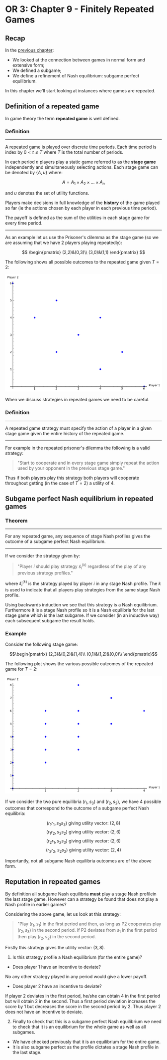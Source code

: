 # OR 3: Chapter 9 - Finitely Repeated Games

## Recap

In the [previous chapter](Chapter_08-Subgame_Perfection.html):

- We looked at the connection between games in normal form and extensive form;
- We defined a subgame;
- We define a refinement of Nash equilibrium: subgame perfect equilibrium.

In this chapter we'll start looking at instances where games are repeated.

## Definition of a repeated game

In game theory the term **repeated game** is well defined.

### Definition ###

---

A repeated game is played over discrete time periods. Each time period is index by $0<t\leq T$ where $T$ is the total number of periods.

In each period $n$ players play a static game referred to as the **stage game** independently and simultaneously selecting actions. Each stage game can be denoted by $\{A,u\}$ where:

$$A=A_1 \times A_2 \times \dots \times A_n$$

and $u$ denotes the set of utility functions.

Players make decisions in full knowledge of the **history** of the game played so far (ie the actions chosen by each player in each previous time period).

The payoff is defined as the sum of the utilities in each stage game for every time period.

---

As an example let us use the Prisoner's dilemma as the stage game (so we are assuming that we have 2 players playing repeatedly):

$$
\begin{pmatrix}
(2,2)&(0,3)\\
(3,0)&(1,1)
\end{pmatrix}
$$

The following shows all possible outcomes to the repeated game given $T=2$:

![](plots/L09-plot01.png)

When we discuss strategies in repeated games we need to be careful.

### Definition

---

A repeated game strategy must specify the action of a player in a given stage game given the entire history of the repeated game.

---

For example in the repeated prisoner's dilemma the following is a valid strategy:

> "Start to cooperate and in every stage game simply repeat the action used by your opponent in the previous stage game."

Thus if both players play this strategy both players will cooperate throughout getting (in the case of $T=2$) a utility of 4.

## Subgame perfect Nash equilibrium in repeated games

### Theorem

---

For any repeated game, any sequence of stage Nash profiles gives the outcome of a subgame perfect Nash equilibrium.

---

If we consider the strategy given by:

> "Player $i$ should play strategy $\tilde s^{(k)}_i$ regardless of the play of any previous strategy profiles."

where $\tilde s^{(k)}_i$ is the strategy played by player $i$ in any stage Nash profile. The $k$ is used to indicate that all players play strategies from the same stage Nash profile.

Using backwards induction we see that this strategy is a Nash equilibrium. Furthermore it is a stage Nash profile so it is a Nash equilibria for the last stage game which is the last subgame. If we consider (in an inductive way) each subsequent subgame the result holds.

### Example

Consider the following stage game:

$$\begin{pmatrix}
(2,3)&(0,2)&(1,4)\\
(0,1)&(1,2)&(0,0)\\
\end{pmatrix}$$

The following plot shows the various possible outcomes of the repeated game for $T=2$:

![](plots/L09-plot02.png)

If we consider the two pure equilibria $(r_1,s_3)$ and $(r_2,s_2)$, we have 4 possible outcomes that correspond to the outcome of a subgame perfect Nash equilibria:

$$(r_1r_1,s_3s_3)\text{ giving utility vector: }(2,8)$$
$$(r_1r_2,s_3s_2)\text{ giving utility vector: }(2,6)$$
$$(r_2r_1,s_2s_3)\text{ giving utility vector: }(2,6)$$
$$(r_2r_2,s_2s_2)\text{ giving utility vector: }(2,4)$$

Importantly, not all subgame Nash equilibria outcomes are of the above form.

## Reputation in repeated games

By definition all subgame Nash equilibria **must** play a stage Nash profilein the last stage game. However can a strategy be found that does not play a Nash profile in earlier games?

Considering the above game, let us look at this strategy:

> "Play $(r_1,s_1)$ in the first period and then, as long as P2 cooperates play $(r_2,s_3)$ in the second period. If P2 deviates from $s_1$ in the first period then play $(r_2,s_2)$ in the second period.

Firstly this strategy gives the utility vector: $(3,8)$.

1. Is this strategy profile a Nash equilibrium (for the entire game)?

- Does player 1 have an incentive to deviate?

No any other strategy played in any period would give a lower payoff.

- Does player 2 have an incentive to deviate?

If player 2 deviates in the first period, he/she can obtain 4 in the first period but will obtain 2 in the second. Thus a first period deviation increases the score by 1 but decreases the score in the second period by 2. Thus player 2 does not have an incentive to deviate.

2. Finally to check that this is a subgame perfect Nash equilibrium we need to check that it is an equilibrium for the whole game as well as all subgames.

- We have checked previously that it is an equilibrium for the entire game.
- It is also subgame perfect as the profile dictates a stage Nash profile in the last stage.
